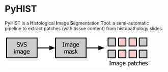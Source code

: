 # PyHIST

PyHIST is a **H**istological **I**mage **S**egmentation **T**ool: a semi-automatic pipeline to extract patches (with tissue content) from histopathology slides. 

![workflow](resources/workflow.png)
<!-- <div align="center"> -->
<!-- <img src="https://raw.githubusercontent.com/manuel-munoz-aguirre/PyHIST/master/docs/resources/pyhist293px.png" alt="logo"></img> -->
<!-- </div> -->



